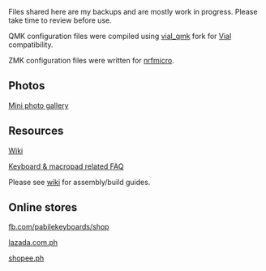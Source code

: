 Files shared here are my backups and are mostly work in progress. Please take time to review before use. 

QMK configuration files were compiled using [vial_qmk](https://github.com/vial-kb/vial-qmk) fork for [Vial](https://get.vial.today/) compatibility.

ZMK configuration files were written for [nrfmicro](https://github.com/joric/nrfmicro). 

## Photos
[Mini photo gallery](http://sites.google.com/site/pabile)

## Resources
[Wiki](https://github.com/pabile/Pabile-Keyboards/wiki)

[Keyboard & macropad related FAQ](https://sites.google.com/site/pabile/faq) 

Please see [wiki](https://github.com/pabile/Pabile-Keyboards/wiki) for assembly/build guides.

## Online stores
[fb.com/pabilekeyboards/shop](https://fb.com/pabilekeyboards/shop) 

[lazada.com.ph](https://lazada.com.ph/pabile) 

[shopee.ph](https://shopee.ph/pabilemariano) 

